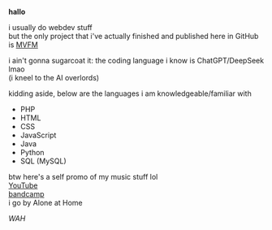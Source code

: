 **hallo**

i usually do webdev stuff\
but the only project that i've actually finished and published here in GitHub is [MVFM](https://github.com/CACabusas/MVFM)

i ain't gonna sugarcoat it: the coding language i know is ChatGPT/DeepSeek lmao\
(i kneel to the AI overlords)

kidding aside, below are the languages i am knowledgeable/familiar with
- PHP
- HTML
- CSS
- JavaScript
- Java
- Python
- SQL (MySQL)

btw here's a self promo of my music stuff lol\
[YouTube](https://www.youtube.com/c/AloneatHome00)\
[bandcamp](https://aloneathome00.bandcamp.com/)\
i go by Alone at Home

_WAH_
